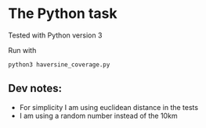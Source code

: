 
# The Python task

Tested with Python version 3

Run with

`python3 haversine_coverage.py`


## Dev notes:

* For simplicity I am using euclidean distance in the tests
* I am using a random number instead of the 10km